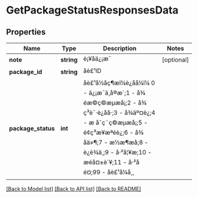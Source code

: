 # GetPackageStatusResponsesData

## Properties
Name | Type | Description | Notes
------------ | ------------- | ------------- | -------------
**note** | **string** | è¡¥åä¿¡æ¯ | [optional] 
**package_id** | **string** | åè£¹ID | 
**package_status** | **int** | åè£¹å½åç¶æï¼è¿åå¼ï¼ 0 - ä¿¡æ¯ä¸å®æ´;1 - å¾éæ©ç©æµæå¡;2 - å¾ç³è¯·è¿åå·;3 - å¾äº¤è¿;4 - æ å¯ç¨ç©æµæå¡;5 - é¢ç³æ¥æªéè¿;6 - å¾åä»¶;7 - æ½æ¶æå;8 - è¿è¾ä¸­;9 - å·²å¦¥æ;10 - æéå¤±è´¥;11 - å·²å é¤;99 - åè£¹å¼å¸¸ | 

[[Back to Model list]](../README.md#documentation-for-models) [[Back to API list]](../README.md#documentation-for-api-endpoints) [[Back to README]](../README.md)



